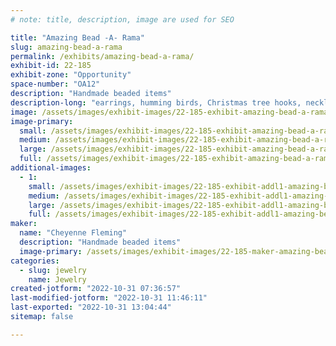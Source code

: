 ```yaml
---
# note: title, description, image are used for SEO

title: "Amazing Bead -A- Rama"
slug: amazing-bead-a-rama
permalink: /exhibits/amazing-bead-a-rama/
exhibit-id: 22-185
exhibit-zone: "Opportunity"
space-number: "OA12"
description: "Handmade beaded items"
description-long: "earrings, humming birds, Christmas tree hooks, necklaces, chewlery "
image: /assets/images/exhibit-images/22-185-exhibit-amazing-bead-a-rama-f63733f8-7846-4e50-8bd8-64bec8cbd58a-large.jpeg
image-primary: 
  small: /assets/images/exhibit-images/22-185-exhibit-amazing-bead-a-rama-f63733f8-7846-4e50-8bd8-64bec8cbd58a-small.jpeg
  medium: /assets/images/exhibit-images/22-185-exhibit-amazing-bead-a-rama-f63733f8-7846-4e50-8bd8-64bec8cbd58a-medium.jpeg
  large: /assets/images/exhibit-images/22-185-exhibit-amazing-bead-a-rama-f63733f8-7846-4e50-8bd8-64bec8cbd58a-large.jpeg
  full: /assets/images/exhibit-images/22-185-exhibit-amazing-bead-a-rama-f63733f8-7846-4e50-8bd8-64bec8cbd58a-full.jpeg
additional-images: 
  - 1:
    small: /assets/images/exhibit-images/22-185-exhibit-addl1-amazing-bead-a-rama-fb856a65-1c58-4bc6-9a17-4f22c083095c-small.jpeg
    medium: /assets/images/exhibit-images/22-185-exhibit-addl1-amazing-bead-a-rama-fb856a65-1c58-4bc6-9a17-4f22c083095c-medium.jpeg
    large: /assets/images/exhibit-images/22-185-exhibit-addl1-amazing-bead-a-rama-fb856a65-1c58-4bc6-9a17-4f22c083095c-large.jpeg
    full: /assets/images/exhibit-images/22-185-exhibit-addl1-amazing-bead-a-rama-fb856a65-1c58-4bc6-9a17-4f22c083095c-full.jpeg
maker: 
  name: "Cheyenne Fleming"
  description: "Handmade beaded items"
  image-primary: /assets/images/exhibit-images/22-185-maker-amazing-bead-a-rama-5807a57f-e7db-48f6-bc9f-6861e21950bc-medium.jpeg
categories: 
  - slug: jewelry
    name: Jewelry
created-jotform: "2022-10-31 07:36:57"
last-modified-jotform: "2022-10-31 11:46:11"
last-exported: "2022-10-31 13:04:44"
sitemap: false

---
```

